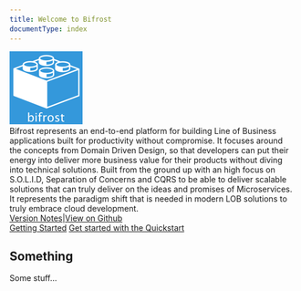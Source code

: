 ```yaml
---
title: Welcome to Bifrost
documentType: index
---
```


<div class="hero">
    <div class="wrap">
        <img src="logo.png">
        <div class="minitext">
            Bifrost represents an end-to-end platform for building Line of Business applications built for productivity without compromise. It focuses around the concepts from Domain Driven Design, so that developers can put their energy into deliver more business value for their products without diving into technical solutions. Built from the ground up with an high focus on S.O.L.I.D, Separation of Concerns and CQRS to be able to deliver scalable solutions that can truly deliver on the ideas and promises of Microservices. It represents the paradigm shift that is needed in modern LOB solutions to truly embrace cloud development.
        </div>
        <div class="buttons-unit-small">
            <a class="version-link" href="../RELEASENOTE.md">Version Notes</a><span>|</span><a class="github-link" href="https://github.com/dolittle/bifrost">View on Github</a>
        </div>        
        <div class="buttons-unit">
            <a href="Tutorials/getting_started.md" class="button">Getting Started</a>
            <a href="Tutorials/quickstart.md" class="button">Get started with the Quickstart</a>
        </div>
    </div>
</div>

<div class="key-section">
  <div class="container">
    <div class="row">
      <div class="col-md-6 col-md-offset-3 text-center">
        <section>
          <h2>Something</h2>
          <p class="lead">
            Some stuff... 
          </p>
        </section>
      </div>
    </div>
  </div>
</div>